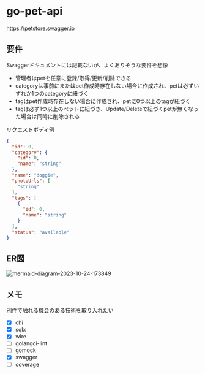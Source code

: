 ﻿# go-pet-api
https://petstore.swagger.io

## 要件
Swaggerドキュメントには記載ないが、よくありそうな要件を想像
- 管理者はpetを任意に登録/取得/更新/削除できる
- categoryは事前にまたはpet作成時存在しない場合に作成され、petは必ずいずれか1つのcategoryに紐づく
- tagはpet作成時存在しない場合に作成され、petに0つ以上のtagが紐づく
- tagは必ず1つ以上のペットに紐づき、Update/Deleteで紐づくpetが無くなった場合は同時に削除される

リクエストボディ例
```json
{
  "id": 0,
  "category": {
    "id": 0,
    "name": "string"
  },
  "name": "doggie",
  "photoUrls": [
    "string"
  ],
  "tags": [
    {
      "id": 0,
      "name": "string"
    }
  ],
  "status": "available"
}
```

## ER図
![mermaid-diagram-2023-10-24-173849](https://github.com/rare0b/go-pet-api/assets/125894090/c13d09f1-1f01-4994-b8a9-637ce47dff3f)

## メモ
別件で触れる機会のある技術を取り入れたい
- [x] chi
- [x] sqlx
- [x] wire
- [ ] golangci-lint
- [ ] gomock
- [x] swagger
- [ ] coverage
